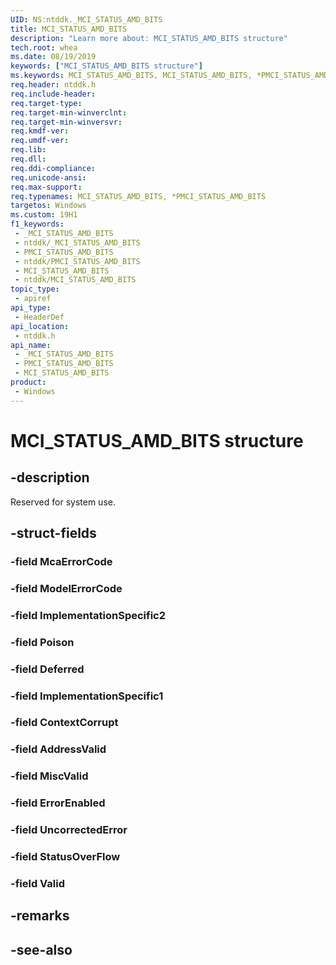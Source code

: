 ```yaml
---
UID: NS:ntddk._MCI_STATUS_AMD_BITS
title: MCI_STATUS_AMD_BITS
description: "Learn more about: MCI_STATUS_AMD_BITS structure"
tech.root: whea
ms.date: 08/19/2019
keywords: ["MCI_STATUS_AMD_BITS structure"]
ms.keywords: MCI_STATUS_AMD_BITS, MCI_STATUS_AMD_BITS, *PMCI_STATUS_AMD_BITS,
req.header: ntddk.h
req.include-header: 
req.target-type: 
req.target-min-winverclnt: 
req.target-min-winversvr: 
req.kmdf-ver: 
req.umdf-ver: 
req.lib: 
req.dll: 
req.ddi-compliance: 
req.unicode-ansi: 
req.max-support: 
req.typenames: MCI_STATUS_AMD_BITS, *PMCI_STATUS_AMD_BITS
targetos: Windows
ms.custom: 19H1
f1_keywords:
 - _MCI_STATUS_AMD_BITS
 - ntddk/_MCI_STATUS_AMD_BITS
 - PMCI_STATUS_AMD_BITS
 - ntddk/PMCI_STATUS_AMD_BITS
 - MCI_STATUS_AMD_BITS
 - ntddk/MCI_STATUS_AMD_BITS
topic_type:
 - apiref
api_type:
 - HeaderDef
api_location:
 - ntddk.h
api_name:
 - _MCI_STATUS_AMD_BITS
 - PMCI_STATUS_AMD_BITS
 - MCI_STATUS_AMD_BITS
product:
 - Windows
---
```


# MCI_STATUS_AMD_BITS structure


## -description

Reserved for system use.

## -struct-fields

### -field McaErrorCode

### -field ModelErrorCode

### -field ImplementationSpecific2

### -field Poison

### -field Deferred

### -field ImplementationSpecific1

### -field ContextCorrupt

### -field AddressValid

### -field MiscValid

### -field ErrorEnabled

### -field UncorrectedError

### -field StatusOverFlow

### -field Valid

## -remarks

## -see-also

